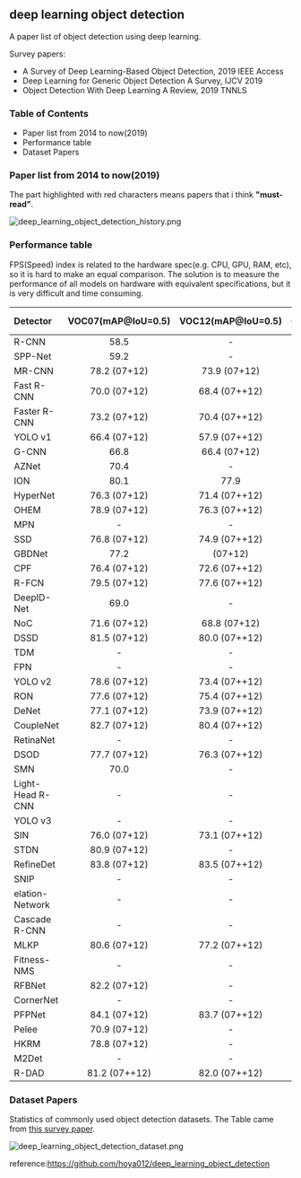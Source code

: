
## deep learning object detection

A paper list of object detection using deep learning.

Survey papers:

- A Survey of Deep Learning-Based Object Detection, 2019 IEEE Access
- Deep Learning for Generic Object Detection A Survey, IJCV 2019
- Object Detection With Deep Learning A Review, 2019 TNNLS


### Table of Contents
- Paper list from 2014 to now(2019)
- Performance table
- Dataset Papers

### Paper list from 2014 to now(2019)

The part highlighted with red characters means papers that i think **"must-read"**. 

![deep_learning_object_detection_history.png](http://image.jingsnow.com/image/deep_learning_object_detection_history.png)


### Performance table

FPS(Speed) index is related to the hardware spec(e.g. CPU, GPU, RAM, etc), so it is hard to make an equal comparison. The solution is to measure the performance of all models on hardware with equivalent specifications, but it is very difficult and time consuming.

|  Detector  | VOC07(mAP@IoU=0.5)    | VOC12(mAP@IoU=0.5)   | COCO(mAP@IoU=0.5:0.95)      |  Published In |
|:--------|:--------:|:--------:|:--------:|:--------:|
| R-CNN | 58.5 | - | -  | CVPR'14 |
| SPP-Net	| 59.2 |	-  | -	| ECCV'14 |
|MR-CNN	|78.2 (07+12)|	73.9 (07+12)|	-	| ICCV'15 |
| Fast R-CNN |	70.0 (07+12) |	68.4 (07++12)	|19.7 |	ICCV'15 |
| Faster R-CNN |	73.2 (07+12) |	70.4 (07++12)|	21.9 |	NIPS'15 |
| YOLO v1 |	66.4 (07+12) |	57.9 (07++12) |	- |	CVPR'16 |
| G-CNN	| 66.8 |	66.4 (07+12) |	- |	CVPR'16 |
| AZNet	| 70.4 |	- |	22.3 |	CVPR'16 |
| ION	| 80.1 | 	77.9 |	33.1 |	CVPR'16 |
| HyperNet |	76.3 (07+12) |	71.4 (07++12) |	-	 | CVPR'16 |
| OHEM |	78.9 (07+12) |	76.3 (07++12) |	22.4 |	CVPR'16   |
| MPN |	- |	 - |	33.2 |	BMVC'16 |
|SSD|	76.8 (07+12)|	74.9 (07++12)|	31.2|	ECCV'16|
|GBDNet|	77.2| (07+12)|	-|	27.0|	ECCV'16|
|CPF|	76.4 (07+12)|	72.6 (07++12)|	-|	ECCV'16|
|R-FCN	|79.5 (07+12)|	77.6 (07++12)|	29.9|	NIPS'16|
|DeepID-Net|	69.0|	-	|-|	PAMI'16|
|NoC	|71.6 (07+12)	|68.8 (07+12)	|27.2|	TPAMI'16|
|DSSD	|81.5 (07+12)|	80.0 (07++12)|	33.2|	arXiv'17|
|TDM|	-	|-	|37.3	|CVPR'17|
|FPN|	-	|-|	36.2|	CVPR'17|
|YOLO v2|	78.6 (07+12)|	73.4 (07++12)|	-|	CVPR'17|
|RON|	77.6 (07+12)|	75.4 (07++12)|	27.4|	CVPR'17|
|DeNet|	77.1 (07+12)|	73.9 (07++12)|	33.8|	ICCV'17|
|CoupleNet|	82.7 (07+12)|	80.4 (07++12)|	34.4|	ICCV'17|
|RetinaNet|	-	|-	|39.1|	ICCV'17|
|DSOD	|77.7 (07+12)|	76.3 (07++12)	|-|	ICCV'17|
|SMN	|70.0|	-|	-	|ICCV'17|
|Light-Head R-CNN|	-	|-|	41.5|	arXiv'17|
|YOLO v3|	-	|-|	33.0|	arXiv'18|
|SIN|	76.0 (07+12)|	73.1 (07++12)|	23.2|	CVPR'18|
|STDN	|80.9 (07+12)|	-	|-|	CVPR'18|
|RefineDet|	83.8 (07+12)|	83.5 (07++12)|	41.8|	CVPR'18|
|SNIP|	-	|-	|45.7	|CVPR'18|
|elation-Network|	-|	-	|32.5|	CVPR'18|
|Cascade R-CNN|	-	|-|	42.8|	CVPR'18|
|MLKP	|80.6 (07+12)|	77.2 (07++12)|	28.6|	CVPR'18|
|Fitness-NMS|	-	|-|	41.8|	CVPR'18|
|RFBNet|	82.2 (07+12)|	-|	-	|ECCV'18|
|CornerNet|	-	|-|	42.1|	ECCV'18|
|PFPNet|	84.1 (07+12)|	83.7 (07++12)|	39.4|	ECCV'18|
|Pelee|	70.9 (07+12)|	-|	-	|NIPS'18|
|HKRM|	78.8 (07+12)|	-|	37.8|	NIPS'18|
|M2Det|	-|	-|	44.2|	AAAI'19|
|R-DAD|	81.2 (07++12)|	82.0 (07++12)|	43.1|	AAAI'19|

### Dataset Papers
Statistics of commonly used object detection datasets. The Table came from [this survey paper](https://arxiv.org/pdf/1809.02165v1.pdf).

![deep_learning_object_detection_dataset.png](http://image.jingsnow.com/image/deep_learning_object_detection_dataset.png)


reference:https://github.com/hoya012/deep_learning_object_detection
